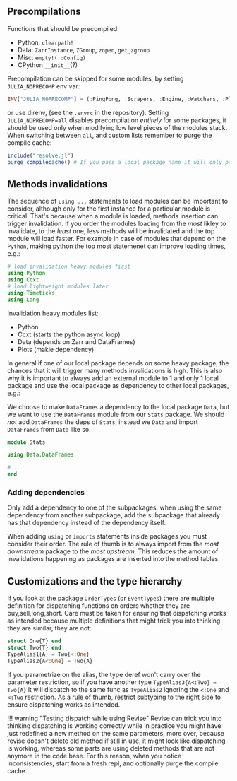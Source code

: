 ## Precompilations

Functions that should be precompiled

- Python: `clearpath!`
- Data: `ZarrInstance`, `ZGroup`, `zopen`, `get_zgroup`
- Misc: `empty!(::Config)`
- CPython `__init__`(?)

Precompilation can be skipped for some modules, by setting `JULIA_NOPRECOMP` env var:

```julia
ENV["JULIA_NOPRECOMP"] = (:PingPong, :Scrapers, :Engine, :Watchers, :Plotting, :Stats)
```

or use direnv, (see the `.envrc` in the repository).
Setting `JULIA_NOPRECOMP=all` disables precompilation _entirely_ for some packages, it should be used only when modifying low level pieces of the modules stack.
When switching between `all`, and custom lists remember to purge the compile cache:

```julia
include("resolve.jl")
purge_compilecache() # If you pass a local package name it will only purge that package comp cache
```

## Methods invalidations

The sequence of `using ...` statements to load modules can be important to consider, although only for the first instance for a particular module is critical. That's because when a module is loaded, methods insertion can trigger invalidation. If you order the modules loading from the _most_ likley to invalidate, to the _least_ one, less methods will be invalidated and the top module will load faster.
For example in case of modules that depend on the `Python`, making python the top most statemenet can improve loading times, e.g.:

```julia
# load invalidation heavy modules first
using Python
using Ccxt
# load lightweight modules later
using Timeticks
using Lang
```

Invalidation heavy modules list:

- Python
- Ccxt (starts the python async loop)
- Data (depends on Zarr and DataFrames)
- Plots (makie dependency)

In general if one of our local package depends on some heavy package, the chances that it will trigger many methods invalidations is high. This is also why it is important to always add an external module to 1 and only 1 local package and use the local package as dependency to other local packages, e.g.:

We choose to make `DataFrames` a dependency to the local package `Data`, but we want to use the `DataFrames` module from our `Stats` package. We should _not_ add `DataFrames` the deps of `Stats`, instead we `Data` and import `DataFrames` from `Data` like so:

```julia
module Stats

using Data.DataFrames

# ...
end
```

### Adding dependencies

Only add a dependency to one of the subpackages, when using the same dependency from another subpackage, add the subpackage that already has that dependency instead of the dependency itself.

When adding `using` or `imports` statements inside packages you must consider their order. The rule of thumb is to always import from the _most downstream_ package to the _most upstream_. This reduces the amount of invalidations happening as packages are inserted into the method tables.

## Customizations and the type hierarchy

If you look at the package `OrderTypes` (or `EventTypes`) there are multiple definition for dispatching functions on orders whether they are buy,sell,long,short. Care must be taken for ensuring that dispatching works as intended because multiple definitions that might trick you into thinking they are similar, they are not:

```julia
struct One{T} end
struct Two{T} end
TypeAlias1{A} = Two{<:One}
TypeAlias2{A<:One} = Two{A}
```

If you parametrize on the alias, the type deref won't carry over the parameter restriction, so if you have another type `TypeAlias3{A<:Two} = Two{A}` it will dispatch to the same func as `TypeAlias2` ignoring the `<:One` and `<:Two` restriction. As a rule of thumb, restrict subtyping to the right side to ensure dispatching works as intended.

!!! warning "Testing dispatch while using Revise"
    Revise can trick you into thinking dispatching is working correctly while in practice you might have just redefined a new method on the same parameters, more over, because revise doesn't delete old method if still in use, it might look like dispatching is working, whereas some parts are using deleted methods that are not anymore in the code base. For this reason, when you notice inconsistencies, start from a fresh repl, and optionally purge the compile cache.
